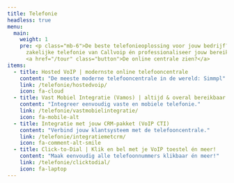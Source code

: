 ```yaml
---
title: Telefonie
headless: true
menu:
  main:
    weight: 1
    pre: <p class="mb-6">De beste telefonieoplossing voor jouw bedrijf? Kies voor de
      zakelijke telefonie van Callvoip én professionaliseer jouw bereikbaarheid.</p>
      <a href="/tour" class="button">De online centrale zien?</a>
items:
  - title: Hosted VoIP | modernste online telefooncentrale
    content: "De meeste moderne telefooncentrale in de wereld: Simmpl"
    link: /telefonie/hostedvoip/
    icon: fa-cloud
  - title: Vast Mobiel Integratie (Vamos) | altijd & overal bereikbaar
    content: "Integreer eenvoudig vaste en mobiele telefonie."
    link: /telefonie/vastmobielintegratie/
    icon: fa-mobile-alt
  - title: Integratie met jouw CRM-pakket (VoIP CTI)
    content: "Verbind jouw klantsysteem met de telefooncentrale."
    link: /telefonie/integratiemetcrm/
    icon: fa-comment-alt-smile
  - title: Click-to-Dial | Klik en bel met je VoIP toestel én meer!
    content: "Maak eenvoudig alle telefoonnummers klikbaar én meer!"
    link: /telefonie/clicktodial/
    icon: fa-laptop
---
```

